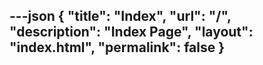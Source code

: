 ---json
{
"title": "Index",
"url": "/",
"description": "Index Page",
"layout": "index.html",
"permalink": false
}
---
